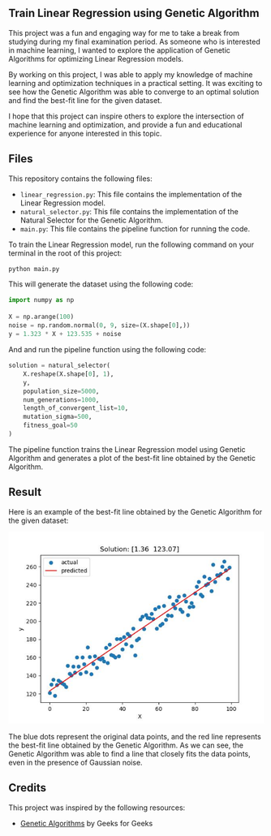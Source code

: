## Train Linear Regression using Genetic Algorithm

This project was a fun and engaging way for me to take a break from studying during my final examination period. As someone who is interested in machine learning, I wanted to explore the application of Genetic Algorithms for optimizing Linear Regression models.

By working on this project, I was able to apply my knowledge of machine learning and optimization techniques in a practical setting. It was exciting to see how the Genetic Algorithm was able to converge to an optimal solution and find the best-fit line for the given dataset.

I hope that this project can inspire others to explore the intersection of machine learning and optimization, and provide a fun and educational experience for anyone interested in this topic.

## Files

This repository contains the following files:

- `linear_regression.py`: This file contains the implementation of the Linear Regression model.
- `natural_selector.py`: This file contains the implementation of the Natural Selector for the Genetic Algorithm.
- `main.py`: This file contains the pipeline function for running the code.

To train the Linear Regression model, run the following command on your terminal in the root of this project:

```shell
python main.py
```

This will generate the dataset using the following code:

```python
import numpy as np

X = np.arange(100)
noise = np.random.normal(0, 9, size=(X.shape[0],))
y = 1.323 * X + 123.535 + noise
```
And  and run the pipeline function using the following code:

```python
solution = natural_selector(
    X.reshape(X.shape[0], 1),
    y,
    population_size=5000,
    num_generations=1000,
    length_of_convergent_list=10,
    mutation_sigma=500,
    fitness_goal=50
)
```

The pipeline function trains the Linear Regression model using Genetic Algorithm and generates a plot of the best-fit line obtained by the Genetic Algorithm.

## Result
Here is an example of the best-fit line obtained by the Genetic Algorithm for the given dataset:

![Best-fit line](./best-fit.jpg)

The blue dots represent the original data points, and the red line represents the best-fit line obtained by the Genetic Algorithm. As we can see, the Genetic Algorithm was able to find a line that closely fits the data points, even in the presence of Gaussian noise.

## Credits
This project was inspired by the following resources:

- [Genetic Algorithms](https://www.geeksforgeeks.org/genetic-algorithms/) by Geeks for Geeks
